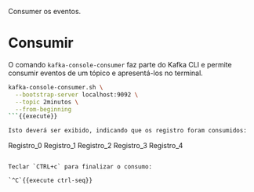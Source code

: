 Consumer os eventos.

# Consumir

O comando `kafka-console-consumer` faz parte do Kafka CLI e permite consumir eventos de um tópico
e apresentá-los no terminal.

```bash
kafka-console-consumer.sh \
  --bootstrap-server localhost:9092 \
  --topic 2minutos \
  --from-beginning
```{{execute}}

Isto deverá ser exibido, indicando que os registro foram consumidos:

```
Registro_0
Registro_1
Registro_2
Registro_3
Registro_4
```

Teclar `CTRL+c` para finalizar o consumo:

`^C`{{execute ctrl-seq}}
